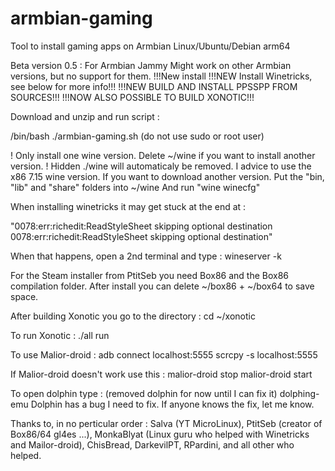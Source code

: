 # armbian-gaming
Tool to install gaming apps on Armbian Linux/Ubuntu/Debian arm64

Beta version 0.5 : For Armbian Jammy
Might work on other Armbian versions, but no support for them.
!!!New install 
!!!NEW Install Winetricks, see below for more info!!!
!!!NEW BUILD AND INSTALL PPSSPP FROM SOURCES!!!
!!!NOW ALSO POSSIBLE TO BUILD XONOTIC!!!


Download and unzip and run script : 

/bin/bash ./armbian-gaming.sh (do not use sudo or root user)


! Only install one wine version. Delete ~/wine if you want to install another version. !
Hidden ./wine will automaticaly be removed. 
I advice to use the x86 7.15 wine version. 
If you want to download another version. Put the "bin, "lib" and "share" folders into ~/wine
And run "wine winecfg"

When installing winetricks it may get stuck at the end at : 

"0078:err:richedit:ReadStyleSheet skipping optional destination
0078:err:richedit:ReadStyleSheet skipping optional destination"

When that happens, open a 2nd terminal and type : 
  wineserver -k

For the Steam installer from PtitSeb you need Box86 and the Box86 compilation folder. After install you can delete ~/box86 + ~/box64 to save space.

After building Xonotic you go to the directory : 
  cd ~/xonotic

To run Xonotic :
  ./all run

To use Malior-droid :
  adb connect localhost:5555
  scrcpy -s localhost:5555

If Malior-droid doesn't work use this :
  malior-droid stop
  malior-droid start

To open dolphin type :  (removed dolphin for now until I can fix it)
dolphing-emu
Dolphin has a bug I need to fix. If anyone knows the fix, let me know.

Thanks to, in no perticular order : Salva (YT MicroLinux), PtitSeb (creator of Box86/64 gl4es ...), MonkaBlyat (Linux guru who helped with Winetricks and Mailor-droid), ChisBread, DarkevilPT, RPardini, and all other who helped.
